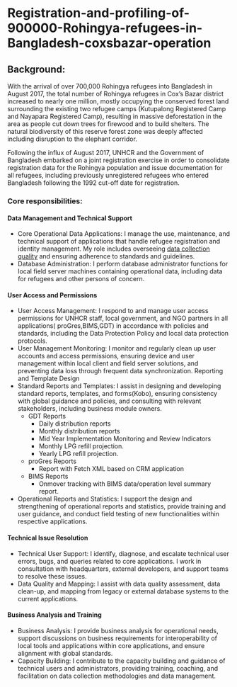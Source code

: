 # Registration-and-profiling-of-900000-Rohingya-refugees-in-Bangladesh-coxsbazar-operation

## Background: 
With the arrival of over 700,000 Rohingya refugees into Bangladesh in August 2017, the total number of Rohingya refugees in Cox’s Bazar district increased to nearly one million, mostly occupying the conserved forest land surrounding the existing two refugee camps (Kutupalong Registered Camp and Nayapara Registered Camp), resulting in massive deforestation in the area as people cut down trees for firewood and to build shelters. The natural biodiversity of this reserve forest zone was deeply affected including disruption to the elephant corridor. 

Following the influx of August 2017, UNHCR and the Government of Bangladesh embarked on a joint registration exercise in order to consolidate registration data for the Rohingya population and issue documentation for all refugees, including previously unregistered refugees who entered Bangladesh following the 1992 cut-off date for registration.

### Core responsibilities:

#### Data Management and Technical Support
- Core Operational Data Applications: I manage the use, maintenance, and technical support of applications that handle refugee registration and identity management. My role includes overseeing [data collection quality](https://github.com/maeshakib/Data-Quality-on-Population-Database-SQL-Analysis) and ensuring adherence to standards and guidelines. 
- Database Administration: I perform database administrator functions for local field server machines containing operational data, including data for refugees and other persons of concern.
#### User Access and Permissions
- User Access Management: I respond to and manage user access permissions for UNHCR staff, local government, and NGO partners in all applications( proGres,BIMS,GDT) in accordance with policies and standards, including the Data Protection Policy and local data protection protocols.
- User Management Monitoring: I monitor and regularly clean up user accounts and access permissions, ensuring device and user management within local client and field server solutions, and preventing data loss through frequent data synchronization.
Reporting and Template Design
- Standard Reports and Templates: I assist in designing and developing standard reports, templates, and forms(Kobo), ensuring consistency with global guidance and policies, and consulting with relevant stakeholders, including business module owners.
  - GDT Reports
    - Daily distribution reports
    - Monthly distribution reports
    - Mid Year Implementation Monitoring and Review Indicators
    - Monthly LPG refill projection.
    - Yearly LPG refill projection.     
  - proGres Reports
    - Report with Fetch XML based on CRM application
  - BIMS Reports
    - Onmover tracking with BIMS data/operation level summary report. 
- Operational Reports and Statistics: I support the design and strengthening of operational reports and statistics, provide training and user guidance, and conduct field testing of new functionalities within respective applications.
#### Technical Issue Resolution
- Technical User Support: I identify, diagnose, and escalate technical user errors, bugs, and queries related to core applications. I work in consultation with headquarters, external developers, and support teams to resolve these issues.
- Data Quality and Mapping: I assist with data quality assessment, data clean-up, and mapping from legacy or external database systems to the current applications.
#### Business Analysis and Training
- Business Analysis: I provide business analysis for operational needs, support discussions on business requirements for interoperability of local tools and applications within core applications, and ensure alignment with global standards.
- Capacity Building: I contribute to the capacity building and guidance of technical users and administrators, providing training, coaching, and facilitation on data collection methodologies and data management.
